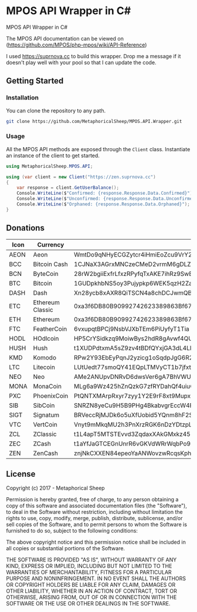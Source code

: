 # MPOS API Wrapper in C#

MPOS API Wrapper in C#

The MPOS API documentation can be viewed on (https://github.com/MPOS/php-mpos/wiki/API-Reference)

I used https://suprnova.cc to build this wrapper. Drop me a message if it doesn't play well with your pool so that I can update the code.


## Getting Started

### Installation

You can clone the repository to any path.  

```bash
git clone https://github.com/MetaphoricalSheep/MPOS.API.Wrapper.git
```

### Usage  

All the MPOS API methods are exposed through the ```Client``` class. Instantiate an instance of the client to get started.  

```c#
using MetaphoricalSheep.MPOS.API;

using (var client = new Client("https://zen.suprnova.cc")
{
    var response = client.GetUserBalance();
    Console.WriteLine($"Confirmed: {response.Response.Data.Confirmed}");
    Console.WriteLine($"Unconfirmed: {response.Response.Data.Unconfirmed}");
    Console.WriteLine($"Orphaned: {response.Response.Data.Orphaned}");
}
```

## Donations

| Icon | Currency         | Address                                                                                           |
|------|------------------|---------------------------------------------------------------------------------------------------|
| AEON | Aeon             | WmtDo9qNHyECGZytcr4iHmiEoZcu9VrY2BkGhPxMcXtZFjHsfRyycY9FzRFU9Qq1Xa12kEwjk8ov8RPbfP4ZpezW1x37VhUxv |
| BCC  | Bitcoin Cash     | 1CJNaX3AGrxMNCzeCMeD2vrmM6gDLZvWYH                                                                |
| BCN  | ByteCoin         | 28rW2bgiiExfrLfxzRPyfqTxAKE7ihRz9SwBVtVkXgvW4TNEJRgTbnNdi7ok6B5SQT6UXUtQgusruCoXbqUZm8VJAgFHuXZ   |
| BTC  | Bitcoin          | 1GUDpkhbNS5oy3Pujypkp6WEK5qzH2ZaPQ                                                                |
| DASH | Dash             | Xn28ycb8xAXR8QiTSCN4a8chDCJwmQBDBw                                                                |
| ETC  | Ethereum Classic | 0xa3f6DB80B90992742623389863Bf676a2D399464                                                        |
| ETH  | Ethereum         | 0xa3f6DB80B90992742623389863Bf676a2D399464                                                        |
| FTC  | FeatherCoin      | 6vxupqtBPCj9NsbVJXbTEm6PiUyfyT1Tia                                                                |
| HODL | HOdlcoin         | HP5CrYSidkzq9MoiwBys2hdR8gAvwf4QUP                                                                |
| HUSH | Hush             | t1XUDPdtxmA5sZ9zv4tBDfQYxjGA3dL4LRH                                                               |
| KMD  | Komodo           | RPw2Y93EbEyPqnJ2yzicg1oSqdpJgG6R2w                                                                |
| LTC  | Litecoin         | LUtUedt77smoQY41EQpLTMVyCT1b7jfxtg                                                                |
| NEO  | Neo              | AMe2ANUpvDNRvD6dwsVer6gA7BhVWU5T3i                                                                |
| MONA | MonaCoin         | MLg6a9Wz425hZnQzkG7zfRYDahQf4uiuCH                                                                |
| PXC  | PhoenixCoin      | PtQNTXMArpRxyr7zyy1Y2E9rF8xt9MupxU                                                                |
| SIB  | SibCoin          | SNRZN8yeCu9H5B9PHg4BkabvgrEccW4Fic                                                                |
| SIGT | Signatum         | BRVeccRjMJDk6o5uXfUobid5YQnm8hF2SM                                                                |
| VTC  | VertCoin         | Vnyt9mMkqMU2h3PnXrzRGK6nDzYDtzpLkZ                                                                |
| ZCL  | ZClassic         | t1L4apT5MTSTEvvd3ZqdaxXAkGMxkz456Dh                                                               |
| ZEC  | ZCash            | t1aYfJaGTCEGnUnrR6vGKVdWRrWqbPo9rci                                                               |
| ZEN  | ZenCash          | znjNkCXXEN84epeoYaANWovzwRcqsKphzvt                                                               |

## License

Copyright (c) 2017 - Metaphorical Sheep

Permission is hereby granted, free of charge, to any person obtaining a copy
of this software and associated documentation files (the "Software"), to deal
in the Software without restriction, including without limitation the rights
to use, copy, modify, merge, publish, distribute, sublicense, and/or sell
copies of the Software, and to permit persons to whom the Software is
furnished to do so, subject to the following conditions:

The above copyright notice and this permission notice shall be included in all
copies or substantial portions of the Software.

THE SOFTWARE IS PROVIDED "AS IS", WITHOUT WARRANTY OF ANY KIND, EXPRESS OR
IMPLIED, INCLUDING BUT NOT LIMITED TO THE WARRANTIES OF MERCHANTABILITY,
FITNESS FOR A PARTICULAR PURPOSE AND NONINFRINGEMENT. IN NO EVENT SHALL THE
AUTHORS OR COPYRIGHT HOLDERS BE LIABLE FOR ANY CLAIM, DAMAGES OR OTHER
LIABILITY, WHETHER IN AN ACTION OF CONTRACT, TORT OR OTHERWISE, ARISING FROM,
OUT OF OR IN CONNECTION WITH THE SOFTWARE OR THE USE OR OTHER DEALINGS IN THE
SOFTWARE.
